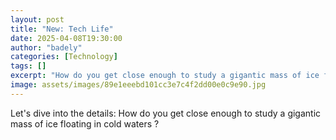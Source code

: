 ```yaml
---
layout: post
title: "New: Tech Life"
date: 2025-04-08T19:30:00
author: "badely"
categories: [Technology]
tags: []
excerpt: "How do you get close enough to study a gigantic mass of ice floating in cold waters ?"
image: assets/images/89e1eeebd101cc3e7c4f2dd00e0c9e90.jpg
---
```


Let's dive into the details: How do you get close enough to study a gigantic mass of ice floating in cold waters ?

